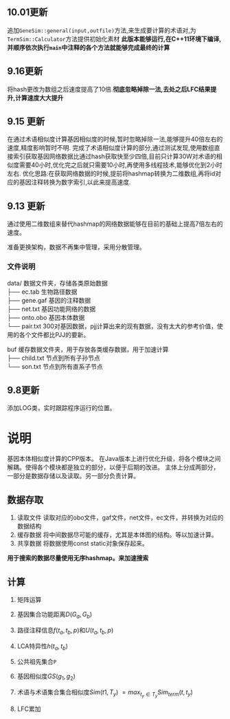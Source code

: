 ## 10.01更新
追加`GeneSim::general(input,outfile)`方法,来生成要计算的术语对,为`TermSim::Calculator`方法提供初始化素材
**此版本能够运行,在C++11环境下编译,并顺序依次执行`main`中注释的各个方法就能够完成最终的计算**

## 9.16更新
将hash更改为数组之后速度提高了10倍.**彻底忽略掉除一法,去处之后LFC结果提升,计算速度大大提升**

## 9.15 更新
在通过术语相似度计算基因相似度的时候,暂时忽略掉除一法,能够提升40倍左右的速度,精度影响暂时不明.
完成了术语相似度计算的部分,通过测试发现,使用数组直接索引获取基因网络数据比通过hash获取快至少四倍,目前只计算30W对术语的相似度需要40小时,优化完之后就只需要10小时,再使用多线程技术,能够优化到2小时左右.
优化思路:在获取网络数据的时候,提前将hashmap转换为二维数组,再将id对应的基因注释转换为数字索引,以此来提高速度.

## 9.13 更新
通过使用二维数组来替代hashmap的网络数据能够在目前的基础上提高7倍左右的速度。

准备更换架构，数据不再集中管理，采用分散管理。

### 文件说明
data/                   数据文件夹，存储各类原始数据  
├── ec.tab                  生物路径数据  
├── gene.gaf                基因的注释数据  
├── net.txt                 基因功能网络的数据  
├── onto.obo                基因本体数据  
└── pair.txt                300对基因数据，pjj计算出来的现有数据，没有太大的参考价值，使用的各个文件都比PJJ的要新。

buf                     缓存数据文件夹，用于存放各类缓存数据，用于加速计算  
├── child.txt               节点到所有子孙节点  
└── son.txt                 节点到所有直系子节点  



## 9.8更新
添加LOG类，实时跟踪程序运行的位置。


# 说明
基因本体相似度计算的CPP版本。
在Java版本上进行优化升级，将各个模块之间解耦。使得各个模块都是独立的部分，以便于后期的改进。
主体上分成两部分，一部分是数据存储以及读取。另一部分负责计算。

## 数据存取
1. 读取文件
    读取对应的obo文件，gaf文件，net文件，ec文件，并转换为对应的数据结构
2. 缓存数据
    将中间数据尽可能的缓存，尤其是本体图的结构。等以加速计算。
3. 共享数据
    将数据使用const static对象保存起来。

**用于搜索的数据尽量使用无序hashmap。来加速搜索**


## 计算

1. 矩阵运算

2. 基因集合功能距离$D(G_a,G_b)$

3. 路径注释信息$f(t_a,t_b,p)$和$U(t_a,t_b,p)$



4. LCA特异性$h(t_a,t_b)$

5. 公共祖先集合`P`

6. 基因相似度$GS(g_1,g_2)$

7. 术语与术语集合集合相似度$Sim(t1,T_y)$
 $= max_{t_y \in  T_y}Sim_{term}(t,t_y)$

8. LFC累加
